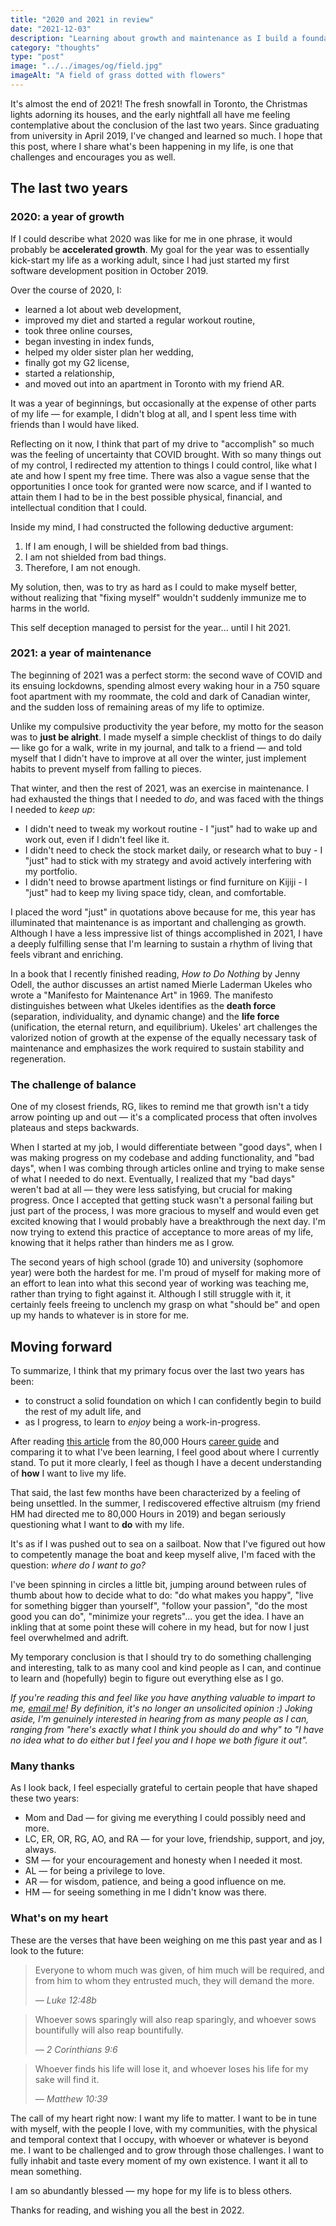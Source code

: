```yaml
---
title: "2020 and 2021 in review"
date: "2021-12-03"
description: "Learning about growth and maintenance as I build a foundation for the future."
category: "thoughts"
type: "post"
image: "../../images/og/field.jpg"
imageAlt: "A field of grass dotted with flowers"
---
```


It's almost the end of 2021! The fresh snowfall in Toronto, the Christmas lights adorning its houses, and the early nightfall all have me feeling contemplative about the conclusion of the last two years. Since graduating from university in April 2019, I've changed and learned so much. I hope that this post, where I share what's been happening in my life, is one that challenges and encourages you as well.

## The last two years

### 2020: a year of growth

If I could describe what 2020 was like for me in one phrase, it would probably be **accelerated growth**. My goal for the year was to essentially kick-start my life as a working adult, since I had just started my first software development position in October 2019.

Over the course of 2020, I:

- learned a lot about web development,
- improved my diet and started a regular workout routine,
- took three online courses,
- began investing in index funds,
- helped my older sister plan her wedding,
- finally got my G2 license,
- started a relationship,
- and moved out into an apartment in Toronto with my friend AR.

It was a year of beginnings, but occasionally at the expense of other parts of my life — for example, I didn't blog at all, and I spent less time with friends than I would have liked.

Reflecting on it now, I think that part of my drive to "accomplish" so much was the feeling of uncertainty that COVID brought. With so many things out of my control, I redirected my attention to things I could control, like what I ate and how I spent my free time. There was also a vague sense that the opportunities I once took for granted were now scarce, and if I wanted to attain them I had to be in the best possible physical, financial, and intellectual condition that I could.

Inside my mind, I had constructed the following deductive argument:

1. If I am enough, I will be shielded from bad things.
2. I am not shielded from bad things.
3. Therefore, I am not enough.

My solution, then, was to try as hard as I could to make myself better, without realizing that "fixing myself" wouldn't suddenly immunize me to harms in the world.

This self deception managed to persist for the year... until I hit 2021.

### 2021: a year of maintenance

The beginning of 2021 was a perfect storm: the second wave of COVID and its ensuing lockdowns, spending almost every waking hour in a 750 square foot apartment with my roommate, the cold and dark of Canadian winter, and the sudden loss of remaining areas of my life to optimize.

Unlike my compulsive productivity the year before, my motto for the season was to **just be alright**. I made myself a simple checklist of things to do daily — like go for a walk, write in my journal, and talk to a friend — and told myself that I didn't have to improve at all over the winter, just implement habits to prevent myself from falling to pieces.

That winter, and then the rest of 2021, was an exercise in maintenance. I had exhausted the things that I needed to _do_, and was faced with the things I needed to _keep up_:

- I didn't need to tweak my workout routine - I "just" had to wake up and work out, even if I didn't feel like it.
- I didn't need to check the stock market daily, or research what to buy - I "just" had to stick with my strategy and avoid actively interfering with my portfolio.
- I didn't need to browse apartment listings or find furniture on Kijiji - I "just" had to keep my living space tidy, clean, and comfortable.

I placed the word "just" in quotations above because for me, this year has illuminated that maintenance is as important and challenging as growth. Although I have a less impressive list of things accomplished in 2021, I have a deeply fulfilling sense that I'm learning to sustain a rhythm of living that feels vibrant and enriching.

In a book that I recently finished reading, _How to Do Nothing_ by Jenny Odell, the author discusses an artist named Mierle Laderman Ukeles who wrote a "Manifesto for Maintenance Art" in 1969. The manifesto distinguishes between what Ukeles identifies as the **death force** (separation, individuality, and dynamic change) and the **life force** (unification, the eternal return, and equilibrium). Ukeles' art challenges the valorized notion of growth at the expense of the equally necessary task of maintenance and emphasizes the work required to sustain stability and regeneration.

### The challenge of balance

One of my closest friends, RG, likes to remind me that growth isn't a tidy arrow pointing up and out — it's a complicated process that often involves plateaus and steps backwards.

When I started at my job, I would differentiate between "good days", when I was making progress on my codebase and adding functionality, and "bad days", when I was combing through articles online and trying to make sense of what I needed to do next. Eventually, I realized that my "bad days" weren't bad at all — they were less satisfying, but crucial for making progress. Once I accepted that getting stuck wasn't a personal failing but just part of the process, I was more gracious to myself and would even get excited knowing that I would probably have a breakthrough the next day. I'm now trying to extend this practice of acceptance to more areas of my life, knowing that it helps rather than hinders me as I grow.

The second years of high school (grade 10) and university (sophomore year) were both the hardest for me. I'm proud of myself for making more of an effort to lean into what this second year of working was teaching me, rather than trying to fight against it. Although I still struggle with it, it certainly feels freeing to unclench my grasp on what "should be" and open up my hands to whatever is in store for me.

## Moving forward

To summarize, I think that my primary focus over the last two years has been:

- to construct a solid foundation on which I can confidently begin to build the rest of my adult life, and
- as I progress, to learn to _enjoy_ being a work-in-progress.

After reading [this article](https://80000hours.org/career-guide/how-to-be-successful/) from the 80,000 Hours [career guide](https://80000hours.org/career-guide/) and comparing it to what I've been learning, I feel good about where I currently stand. To put it more clearly, I feel as though I have a decent understanding of **how** I want to live my life.

That said, the last few months have been characterized by a feeling of being unsettled. In the summer, I rediscovered effective altruism (my friend HM had directed me to 80,000 Hours in 2019) and began seriously questioning what I want to **do** with my life.

It's as if I was pushed out to sea on a sailboat. Now that I've figured out how to competently manage the boat and keep myself alive, I'm faced with the question: _where do I want to go?_

I've been spinning in circles a little bit, jumping around between rules of thumb about how to decide what to do: "do what makes you happy", "live for something bigger than yourself", "follow your passion", "do the most good you can do", "minimize your regrets"... you get the idea. I have an inkling that at some point these will cohere in my head, but for now I just feel overwhelmed and adrift.

My temporary conclusion is that I should try to do something challenging and interesting, talk to as many cool and kind people as I can, and continue to learn and (hopefully) begin to figure out everything else as I go.

_If you're reading this and feel like you have anything valuable to impart to me, [email me](mailto:hello@juliariec.com)! By definition, it's no longer an unsolicited opinion :) Joking aside, I'm genuinely interested in hearing from as many people as I can, ranging from "here's exactly what I think you should do and why" to "I have no idea what to do either but I feel you and I hope we both figure it out"._

### Many thanks

As I look back, I feel especially grateful to certain people that have shaped these two years:

- Mom and Dad — for giving me everything I could possibly need and more.
- LC, ER, OR, RG, AO, and RA — for your love, friendship, support, and joy, always.
- SM — for your encouragement and honesty when I needed it most.
- AL — for being a privilege to love.
- AR — for wisdom, patience, and being a good influence on me.
- HM — for seeing something in me I didn't know was there.

### What's on my heart

These are the verses that have been weighing on me this past year and as I look to the future:

> Everyone to whom much was given, of him much will be required, and from him to whom they entrusted much, they will demand the more.
>
> _— Luke 12:48b_

> Whoever sows sparingly will also reap sparingly, and whoever sows bountifully will also reap bountifully.
>
> _— 2 Corinthians 9:6_

> Whoever finds his life will lose it, and whoever loses his life for my sake will find it.
>
> _— Matthew 10:39_

The call of my heart right now: I want my life to matter. I want to be in tune with myself, with the people I love, with my communities, with the physical and temporal context that I occupy, with whoever or whatever is beyond me. I want to be challenged and to grow through those challenges. I want to fully inhabit and taste every moment of my own existence. I want it all to mean something.

I am so abundantly blessed — my hope for my life is to bless others.

Thanks for reading, and wishing you all the best in 2022.
